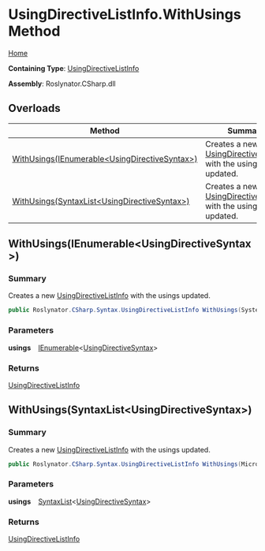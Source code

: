# UsingDirectiveListInfo\.WithUsings Method

[Home](../../../../../README.md)

**Containing Type**: [UsingDirectiveListInfo](../README.md)

**Assembly**: Roslynator\.CSharp\.dll

## Overloads

| Method | Summary |
| ------ | ------- |
| [WithUsings(IEnumerable\<UsingDirectiveSyntax>)](#Roslynator_CSharp_Syntax_UsingDirectiveListInfo_WithUsings_System_Collections_Generic_IEnumerable_Microsoft_CodeAnalysis_CSharp_Syntax_UsingDirectiveSyntax__) | Creates a new [UsingDirectiveListInfo](../README.md) with the usings updated\. |
| [WithUsings(SyntaxList\<UsingDirectiveSyntax>)](#Roslynator_CSharp_Syntax_UsingDirectiveListInfo_WithUsings_Microsoft_CodeAnalysis_SyntaxList_Microsoft_CodeAnalysis_CSharp_Syntax_UsingDirectiveSyntax__) | Creates a new [UsingDirectiveListInfo](../README.md) with the usings updated\. |

## WithUsings\(IEnumerable\<UsingDirectiveSyntax>\) <a name="Roslynator_CSharp_Syntax_UsingDirectiveListInfo_WithUsings_System_Collections_Generic_IEnumerable_Microsoft_CodeAnalysis_CSharp_Syntax_UsingDirectiveSyntax__"></a>

### Summary

Creates a new [UsingDirectiveListInfo](../README.md) with the usings updated\.

```csharp
public Roslynator.CSharp.Syntax.UsingDirectiveListInfo WithUsings(System.Collections.Generic.IEnumerable<Microsoft.CodeAnalysis.CSharp.Syntax.UsingDirectiveSyntax> usings)
```

### Parameters

**usings** &ensp; [IEnumerable](https://docs.microsoft.com/en-us/dotnet/api/system.collections.generic.ienumerable-1)\<[UsingDirectiveSyntax](https://docs.microsoft.com/en-us/dotnet/api/microsoft.codeanalysis.csharp.syntax.usingdirectivesyntax)>

### Returns

[UsingDirectiveListInfo](../README.md)

## WithUsings\(SyntaxList\<UsingDirectiveSyntax>\) <a name="Roslynator_CSharp_Syntax_UsingDirectiveListInfo_WithUsings_Microsoft_CodeAnalysis_SyntaxList_Microsoft_CodeAnalysis_CSharp_Syntax_UsingDirectiveSyntax__"></a>

### Summary

Creates a new [UsingDirectiveListInfo](../README.md) with the usings updated\.

```csharp
public Roslynator.CSharp.Syntax.UsingDirectiveListInfo WithUsings(Microsoft.CodeAnalysis.SyntaxList<Microsoft.CodeAnalysis.CSharp.Syntax.UsingDirectiveSyntax> usings)
```

### Parameters

**usings** &ensp; [SyntaxList](https://docs.microsoft.com/en-us/dotnet/api/microsoft.codeanalysis.syntaxlist-1)\<[UsingDirectiveSyntax](https://docs.microsoft.com/en-us/dotnet/api/microsoft.codeanalysis.csharp.syntax.usingdirectivesyntax)>

### Returns

[UsingDirectiveListInfo](../README.md)

